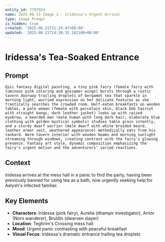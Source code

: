 ```yaml
---
entity_id: 7797924
name: 2025-06-13 Image 1 - Iridessa's Urgent Arrival
type: Image Prompt
is_hidden: true
created: '2025-06-21T21:24:47+00:00'
updated: '2025-08-21T14:30:35.162180+00:00'
---
```


# Iridessa's Tea-Soaked Entrance

## Prompt

```
Epic fantasy digital painting, a tiny pink fairy (female fairy with luminous pink coloring and gossamer wings) bursts through a rustic tavern doorway trailing droplets of bergamot tea that sparkle in morning light, worried expression on her delicate features as she frantically searches the crowded room. Half-eaten breakfasts on wooden tables, a pale woman (female with porcelain skin, black bob haircut with straight bangs, dark leather jacket) looks up with raised eyebrow, a bearded man (male human with long dark hair, elaborate blue clothing with golden mystical symbols) studies table grain intently, and a sturdy dwarf warrior (male dwarf with white braided beard, leather armor vest, weathered appearance) methodically eats from his tankard. Warm tavern interior with wooden beams and morning sunlight streaming through windows, creating contrast with the fairy's glowing presence. Fantasy art style, dynamic composition emphasizing the fairy's urgent motion and the adventurers' varied reactions.

```

## Context

Iridessa arrives at the mess hall in a panic to find the party, having been previously banned for using tea as a bath, now urgently seeking help for Aelysh's infected familiar.

## Key Elements

- **Characters**: Iridessa (pink fairy), Aurelia (dhampir investigator), Arnor (Norn wanderer), Bruldin (dwarven slayer)
- **Location**: Teghrim's Crossing mess hall
- **Mood**: Urgent panic contrasting with peaceful breakfast
- **Visual Focus**: Iridessa's dramatic entrance trailing tea droplets